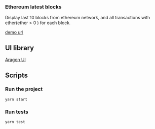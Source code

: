 ### Ethereum latest blocks

Display last 10 blocks from ethereum network, and all transactions with ether(ether > 0 ) for each block.

[demo url](https://ethereum-blocks-hmzoukfqrw.now.sh/)

## UI library
[Aragon UI](https://github.com/aragon/aragon-ui)

## Scripts

### Run the project

``` yarn start ```

### Run tests

``` yarn test ```
